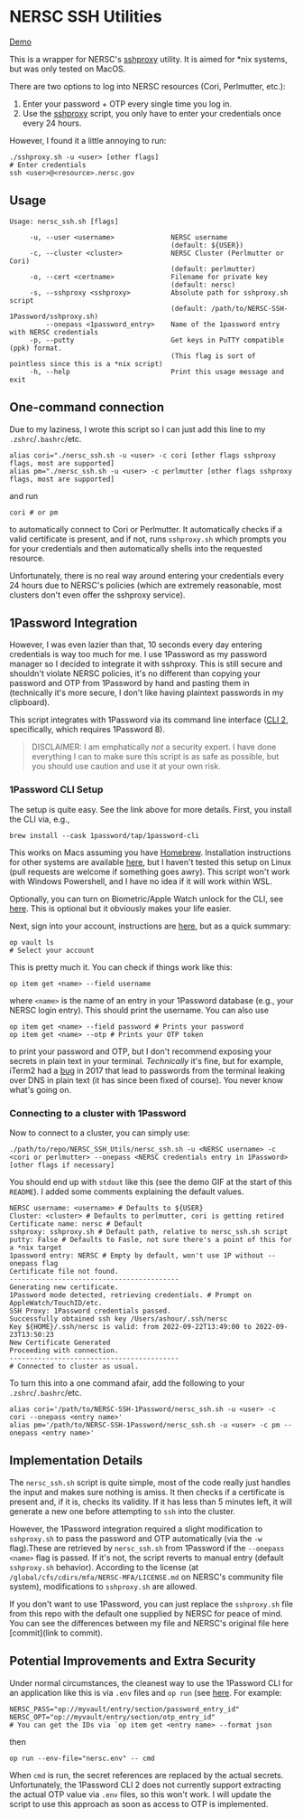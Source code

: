# NERSC SSH Utilities

[Demo](demo.gif)

This is a wrapper for NERSC's [sshproxy](https://docs.nersc.gov/connect/mfa/#sshproxy) utility. It is aimed for *nix systems, but was only tested on MacOS.

There are two options to log into NERSC resources (Cori, Perlmutter, etc.):
1. Enter your password + OTP every single time you log in.
2. Use the [sshproxy](https://docs.nersc.gov/connect/mfa/#sshproxy) script, you only have to enter your credentials once every 24 hours.

However, I found it a little annoying to run:

```
./sshproxy.sh -u <user> [other flags]
# Enter credentials
ssh <user>@<resource>.nersc.gov
```

## Usage

```
Usage: nersc_ssh.sh [flags]

	 -u, --user <username>			    NERSC username
						                (default: ${USER})
	 -c, --cluster <cluster>		    NERSC Cluster (Perlmutter or Cori)
						                (default: perlmutter)
	 -o, --cert <certname>			    Filename for private key
						                (default: nersc)
	 -s, --sshproxy <sshproxy>		    Absolute path for sshproxy.sh script
						                (default: /path/to/NERSC-SSH-1Password/sshproxy.sh)
	     --onepass <1password_entry>	Name of the 1password entry with NERSC credentials
	 -p, --putty				        Get keys in PuTTY compatible (ppk) format.
                                        (This flag is sort of pointless since this is a *nix script)
	 -h, --help 				        Print this usage message and exit
```


## One-command connection
Due to my laziness, I wrote this script so I can just add this line to my `.zshrc`/`.bashrc`/etc.

```
alias cori="./nersc_ssh.sh -u <user> -c cori [other flags sshproxy flags, most are supported]
alias pm="./nersc_ssh.sh -u <user> -c perlmutter [other flags sshproxy flags, most are supported]
```

and run

```
cori # or pm
```
to automatically connect to Cori or Perlmutter. It automatically checks if a valid certificate is present, and if not, runs `sshproxy.sh` which prompts you for your credentials and then automatically shells into the requested resource.

Unfortunately, there is no real way around entering your credentials every 24 hours due to NERSC's policies (which are extremely reasonable, most clusters don't even offer the sshproxy service).

## 1Password Integration

However, I was even lazier than that, 10 seconds every day entering credentials is way too much for me. I use 1Password as my password manager so I decided to integrate it with sshproxy. This is still secure and shouldn't violate NERSC policies, it's no different than copying your password and OTP from 1Password by hand and pasting them in (technically it's more secure, I don't like having plaintext passwords in my clipboard).

This script integrates with 1Password via its command line interface ([CLI 2](https://developer.1password.com/docs/cli/get-started/), specifically, which requires 1Password 8).

> DISCLAIMER: I am emphatically *not* a security expert. I have done everything I can to make sure this script is as safe as possible, but you should use caution and use it at your own risk.

### 1Password CLI Setup
The setup is quite easy. See the link above for more details. First, you install the CLI via, e.g.,

```
brew install --cask 1password/tap/1password-cli
```

This works on Macs assuming you have [Homebrew](https://brew.sh). Installation instructions for other systems are available [here](https://developer.1password.com/docs/cli/get-started/#install), but I haven't tested this setup on Linux (pull requests are welcome if something goes awry). This script won't work with Windows Powershell, and I have no idea if it will work within WSL.

Optionally, you can turn on Biometric/Apple Watch unlock for the CLI, see [here](https://developer.1password.com/docs/cli/get-started/#turn-on-biometric-unlock). This is optional but it obviously makes your life easier.

Next, sign into your account, instructions are [here](https://developer.1password.com/docs/cli/get-started/#sign-in-to-your-account), but as a quick summary:

```
op vault ls
# Select your account
```

This is pretty much it. You can check if things work like this:

```
op item get <name> --field username
```

where `<name>` is the name of an entry in your 1Password database (e.g., your NERSC login entry). This should print the username. You can also use

```
op item get <name> --field password # Prints your password
op item get <name> --otp # Prints your OTP token

```
to print your password and OTP, but I don't recommend exposing your secrets in plain text in your terminal. *Technically* it's fine, but for example, iTerm2 had a [bug](https://www.bleepingcomputer.com/news/security/iterm2-leaks-everything-you-hover-in-your-terminal-via-dns-requests/) in 2017 that lead to passwords from the terminal leaking over DNS in plain text (it has since been fixed of course). You never know what's going on.

### Connecting to a cluster with 1Password

Now to connect to a cluster, you can simply use:
```
./path/to/repo/NERSC_SSH_Utils/nersc_ssh.sh -u <NERSC username> -c <cori or perlmutter> --onepass <NERSC credentials entry in 1Password> [other flags if necessary]
```

You should end up with `stdout` like this (see the demo GIF at the start of this `README`). I added some comments explaining the default values.

```
NERSC username: <username> # Defaults to ${USER}
Cluster: <cluster> # Defaults to perlmutter, cori is getting retired
Certificate name: nersc # Default
sshproxy: sshproxy.sh # Default path, relative to nersc_ssh.sh script
putty: False # Defaults to Fasle, not sure there's a point of this for a *nix target
1password entry: NERSC # Empty by default, won't use 1P without --onepass flag
Certificate file not found.
------------------------------------------
Generating new certificate.
1Password mode detected, retrieving credentials. # Prompt on AppleWatch/TouchID/etc.
SSH Proxy: 1Password credentials passed.
Successfully obtained ssh key /Users/ashour/.ssh/nersc
Key ${HOME}/.ssh/nersc is valid: from 2022-09-22T13:49:00 to 2022-09-23T13:50:23
New Certificate Generated
Proceeding with connection.
------------------------------------------
# Connected to cluster as usual.
```

To turn this into a one command afair, add the following to your `.zshrc`/`.bashrc`/etc.

```
alias cori='/path/to/NERSC-SSH-1Password/nersc_ssh.sh -u <user> -c cori --onepass <entry name>'
alias pm='/path/to/NERSC-SSH-1Password/nersc_ssh.sh -u <user> -c pm --onepass <entry name>'
```

## Implementation Details

The `nersc_ssh.sh` script is quite simple, most of the code really just handles the input and makes sure nothing is amiss. It then checks if a certificate is present and, if it is, checks its validity. If it has less than 5 minutes left, it will generate a new one before attempting to `ssh` into the cluster.

However, the 1Password integration required a slight modification to `sshproxy.sh` to pass the password and OTP automatically (via the `-w` flag).These are retrieved by `nersc_ssh.sh` from 1Password if the `--onepass <name>` flag is passed. If it's not, the script reverts to manual entry (default `sshproxy.sh` behavior). According to the license (at `/global/cfs/cdirs/mfa/NERSC-MFA/LICENSE.md` on NERSC's community file system), modifications to `sshproxy.sh` are allowed. 

If you don't want to use 1Password, you can just replace the `sshproxy.sh` file from this repo with the default one supplied by NERSC for peace of mind. You can see the differences between my file and NERSC's original file here [commit](link to commit).

## Potential Improvements and Extra Security
Under normal circumstances, the cleanest way to use the 1Password CLI for an application like this is via `.env` files and `op run` (see [here](https://developer.1password.com/docs/cli/secrets-environment-variables#use-environment-env-files). For example:

```nersc.env
NERSC_PASS="op://myvault/entry/section/password_entry_id"
NERSC_OPT="op://myvault/entry/section/otp_entry_id"
# You can get the IDs via `op item get <entry name> --format json
```

then

```
op run --env-file="nersc.env" -- cmd
```

When `cmd` is run, the secret references are replaced by the actual secrets. Unfortunately, the 1Password CLI 2 does not currently support extracting the actual OTP value via `.env` files, so this won't work. I will update the script to use this approach as soon as access to OTP is implemented.
